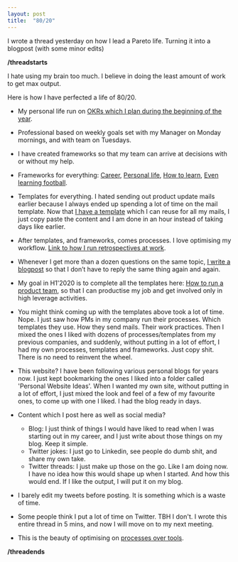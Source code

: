 ```yaml
---
layout: post
title:  "80/20"
---
```


I wrote a thread yesterday on how I lead a Pareto life. Turning it into a blogpost (with some minor edits)

**/threadstarts**

I hate using my brain too much. I believe in doing the least amount of work to get max output.

Here is how I have perfected a life of 80/20.

- My personal life run on [OKRs which I plan during the beginning of the year](https://manassaloi.com/2020/01/15/personal-OKRs-2020.html).

- Professional based on weekly goals set with my Manager on Monday mornings, and with team on Tuesdays.

- I have created frameworks so that my team can arrive at decisions with or without my help.

- Frameworks for everything: [Career](https://manassaloi.com/2020/01/25/career-frameworks.html), [Personal life](https://manassaloi.com/2020/01/26/personal-life-frameworks.html), [How to learn](https://manassaloi.com/2019/03/08/how-to-learn.html), [Even learning football](https://manassaloi.com/2020/02/02/learning-football.html).

- Templates for everything. I hated sending out product update mails earlier because I always ended up spending a lot of time on the mail template. Now that [I have a template](https://manassaloi.com/2020/03/28/sending-product-update-mail.html) which I can reuse for all my mails, I just copy paste the content and I am done in an hour instead of taking days like earlier.

- After templates, and frameworks, comes processes. I love optimising my workflow. [Link to how I run retrospectives at work](https://manassaloi.com/2020/03/29/retrospectives.html).

- Whenever I get more than a dozen questions on the same topic, [I write a blogpost](https://manassaloi.com/2020/01/17/twitter-rules.html) so that I don’t have to reply the same thing again and again.


- My goal in H1'2020 is to complete all the templates here: [How to run a product team](https://manassaloi.com/2020/03/23/running-product-team.html), so that I can productise my job and get involved only in high leverage activities.

- You might think coming up with the templates above took a lot of time. Nope. I just saw how PMs in my company run their processes. Which templates they use. How they send mails. Their work practices. Then I mixed the ones I liked with dozens of processes/templates from my previous companies, and suddenly, without putting in a lot of effort, I had my own processes, templates and frameworks. Just copy shit. There is no need to reinvent the wheel.

- This website? I have been following various personal blogs for years now. I just kept bookmarking the ones I liked into a folder called 'Personal Website Ideas'. When I wanted my own site,  without putting in a lot of effort, I just mixed the look and feel of a few of my favourite ones, to come up with one I liked. I had the blog ready in days.

- Content which I post here as well as social media?
  - Blog: I just think of things I would have liked to read when I was starting out in my career, and I just write about those things on my blog. Keep it simple.
  - Twitter jokes: I just go to Linkedin, see people do dumb shit, and share my own take.
  - Twitter threads: I just make up those on the go. Like I am doing now. I have no idea how this would shape up when I started. And how this would end. If I like the output, I will put it on my blog.

- I barely edit my tweets before posting. It is something which is a waste of time.

- Some people think I put a lot of time on Twitter. TBH I don't. I wrote this entire thread in 5 mins, and now I will move on to my next meeting.

- This is the beauty of optimising on [processes over tools](https://manassaloi.com/2020/01/01/getting-shit-done-happiness.html).

**/threadends**
